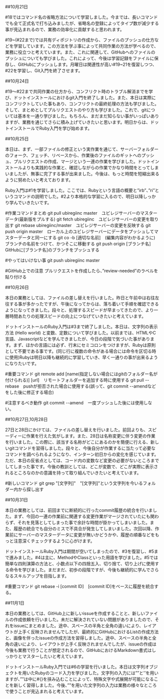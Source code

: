   ##10月21日

  #18ではコマンド名の省略方法について学習しました。今までは、長いコマンドでも全て正式名で打ち込みましたが、省略名の登録によってタイプ数が減少する事が見込まれるので、業務の効率化に貢献すると思われます。

  #19~(#22まで)では共有ディポジトリの作成から、ファイルのプッシュの仕方などを学習しています。この方法を学ぶ事によって共同作業の方法が学べるので、業務に役立つと考えています。また、これに関連して、GitHubへのファイルのプッシュについても学びました。これによって、今後は学習記録をファイルに保存し、GitHubにプッシュします。月曜日は関連性が高い#19~21を復習しつつ、#22を学習し、Git入門を終了させます。

  ##10月24日

  #19〜#22まで共同作業の仕方から、コンフリクト時のトラブル解消までを学び、ドットインストールにおけるgit入門を終了しました。また、本日は実際にコンフリクトしていた事もあり、コンフリクトの最終処理の方法も学びました。そして、まとめとしてプルリクエストのやり方も学びました。これで、gitについては基本を一通り学びました。もちろん、まだまだ知らない事がいっぱいありますが、業務を通じてさらに積み上げていきたいと思います。明日からは、ドットインストールでRuby入門を学び始めます。

  ##10月25日

  本日は、まず、一部ファイルの修正という実作業を通じて、サーバーフォルダーのフォーク、フェッチ、リベースから、作業後のファイルのギットへのプッシュ、プルリクエストの作成、マージという一連の作業を学びました。ドットインストールよりも実践的な作業と、確認しながらの作業でかなり時間をとってしまいましたが、無事に完了する事が出来ました。今後は、もっと時間を短縮出来るように努めたいと考えております。

  Ruby入門は#1を学習しました。ここでは、Rubyという言語の概要と”irb”、”ri”というコマンドの説明でした。#2より本格的な学習に入るので、明日以降しっかり学んでいきたいです。

  #作業コマンドまとめ
  git pull ubiregiinc master　ユビレジサーバーのマスターデータ(最新版をプルする)
  git fetch ubiregiinc　ユビレジサーバーの変更を取り出す
  git rebase ubiregiinc/master　ユビレジサーバーの変更を反映する
  git push origin master　ローカル上のユビレジサーバーにデータをプッシュしてマスターデータと同一にする
  git co -b [適切な名前]　(編集内容がわかるように)ブランチの名前をつけて、かつそこに移動する
  git push origin [ブランチ名]　GitHubに[ブランチ名]のブランチをプッシュする

  #やってはいけない事
  git push ubiregiinc master

  #GitHub上での注意
  プルリクエストを作成したら、”review-needed”のラベルを貼り付ける

  ##10月26日

  本日の業務としては、ファイルの差し替えを行いました。昨日と午前中は右往左往する事が多かったですが、午後になってからは、落ち着いて手順を確認できるようになってきました。段々と、処理するスピードが早まってきたので、より一層時間あたりの処理スピードの向上につなげていきたいと考えています。

  ドットインストールのRuby入門は#3まで終了しました。本日は、文字列の表示方法 (Hello world) と変数、定数について学びました。以前までは、HTMLやC言語、Javascriptなどを学んできましたが、今日の段階で気づいた事があります。まず、ほかの言語には必ず、行末にセミコロンをつけますが、Rubyは原則として不要である事です。(同じ行に複数の命令がある場合には命令を区切る時に使用)Rubyは明日以降も継続的に学習していき、早く一通りの事が出来るようになりたいです。

  #重要コマンド
  git remote add [name(指定しない場合にはgitのフォルダー名が付けられる)] [url]　リモートフォルダーを追加する時に使用する
  git pull --rebase　pushが拒否された場合に使用する(誤って、git commit --amendなどをした後に修正する場合)

  #注意するべき動作
  git commit --amend　一度プッシュした後には使用しない。

  ##10月27日,10月28日

  27日と28日にかけては、ファイルの差し替えを行いました。前回よりも、スピーディーに作業を行えた気がします。また、28日は名称変更に伴う変更の作業を行いました。この際に、該当する名称がどこにあるのかを簡便に行える、新しいgitコマンドを習得しました。段々と、今後自分が作業するに当たって必要なコマンドを調べられるようになり、インターン初日からの変化を感じています。ただ、本日の反省点としては、コード内の変数など変更の必要がないところまでしてしまった事です。今後の教訓としては、どこが変数で、どこが実際に表示されるところなのかの意識を持って取り組んでいきたいと考えています。

  #新しいコマンド
  git grep "[文字列]"　"[文字列]"という文字列を今いるフォルダー内から探し出す

  ##10月31日

  本日の業務としては、前回までに断続的に行ったcommit履歴の統合を行いました。まず、今回の一連の作業前に関連する変更作業がマージされていたにも関わらず、それを見落としてしまった事で余計な時間が掛かってしまいました。また、履歴の統合でも自分のミスで不具合が発生してしまいました。次回以降、作業前にサーバーのマスターデータに変更が無いかどうかや、履歴の順番などをもっと注意深くチェックするように心がけます。

  ドットインストールRuby入門は期間が空いてしまったので、#3を復習し、#5まで進みました。#4は主に、MethodやClassといった用語を学びました。#5では簡単な四則演算の方法と、小数点以下の四捨五入、切り捨て、切り上げに使用する命令を学びました。まだまだ、初歩の段階ですが、今後も継続的に学んでさらなるスキルアップを目指します。

  #重要コマンド
  git rebase -i [commit ID]　[commit ID]をベースに履歴を統合する。

  ##11月1日

  本日の業務としては、GitHub上に新しいissueを作成することと、新しいファイルの作成依頼を行いました。未だに解決されていない問題がありましたので、それをissueにまとめました。途中、スペースの半角と全角の違いにより、レイアウトが上手く反映されませんでしたが、最終的にGitHubにおけるListの作成方法と、画像を伴ったissueの作成方法を習得しました。途中、スペースの半角と全角の違いにより、レイアウトが上手く反映されませんでしたが、issueの作成は今後も業務で行うことが想定されるので、GitHubにおけるMarkdown書式はしっかりとマスターしたいと考えています。

  ドットインストールRuby入門では#6の学習を行いました。本日は文字列オブジェクトを用いたRubyのコード入力を学びました。文字列の入力には””と’’を用いますが、””は中に#{}を挟み込むことによって、特殊文字や式展開が可能になることを新しく習得しました。今後、””を用いた文字列の入力は業務の様々なところで使うことが見込まれると考えています。